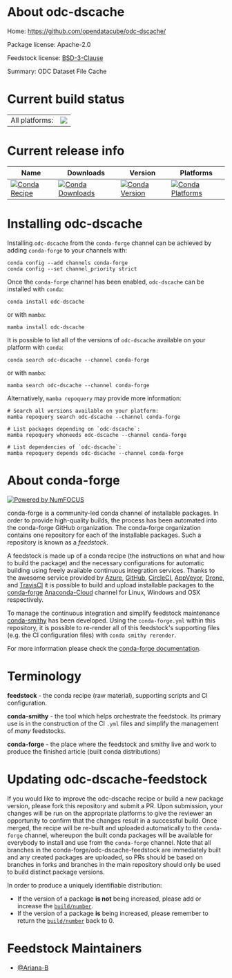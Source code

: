 About odc-dscache
=================

Home: https://github.com/opendatacube/odc-dscache/

Package license: Apache-2.0

Feedstock license: [BSD-3-Clause](https://github.com/conda-forge/odc-dscache-feedstock/blob/main/LICENSE.txt)

Summary: ODC Dataset File Cache

Current build status
====================


<table><tr><td>All platforms:</td>
    <td>
      <a href="https://dev.azure.com/conda-forge/feedstock-builds/_build/latest?definitionId=17754&branchName=main">
        <img src="https://dev.azure.com/conda-forge/feedstock-builds/_apis/build/status/odc-dscache-feedstock?branchName=main">
      </a>
    </td>
  </tr>
</table>

Current release info
====================

| Name | Downloads | Version | Platforms |
| --- | --- | --- | --- |
| [![Conda Recipe](https://img.shields.io/badge/recipe-odc--dscache-green.svg)](https://anaconda.org/conda-forge/odc-dscache) | [![Conda Downloads](https://img.shields.io/conda/dn/conda-forge/odc-dscache.svg)](https://anaconda.org/conda-forge/odc-dscache) | [![Conda Version](https://img.shields.io/conda/vn/conda-forge/odc-dscache.svg)](https://anaconda.org/conda-forge/odc-dscache) | [![Conda Platforms](https://img.shields.io/conda/pn/conda-forge/odc-dscache.svg)](https://anaconda.org/conda-forge/odc-dscache) |

Installing odc-dscache
======================

Installing `odc-dscache` from the `conda-forge` channel can be achieved by adding `conda-forge` to your channels with:

```
conda config --add channels conda-forge
conda config --set channel_priority strict
```

Once the `conda-forge` channel has been enabled, `odc-dscache` can be installed with `conda`:

```
conda install odc-dscache
```

or with `mamba`:

```
mamba install odc-dscache
```

It is possible to list all of the versions of `odc-dscache` available on your platform with `conda`:

```
conda search odc-dscache --channel conda-forge
```

or with `mamba`:

```
mamba search odc-dscache --channel conda-forge
```

Alternatively, `mamba repoquery` may provide more information:

```
# Search all versions available on your platform:
mamba repoquery search odc-dscache --channel conda-forge

# List packages depending on `odc-dscache`:
mamba repoquery whoneeds odc-dscache --channel conda-forge

# List dependencies of `odc-dscache`:
mamba repoquery depends odc-dscache --channel conda-forge
```


About conda-forge
=================

[![Powered by
NumFOCUS](https://img.shields.io/badge/powered%20by-NumFOCUS-orange.svg?style=flat&colorA=E1523D&colorB=007D8A)](https://numfocus.org)

conda-forge is a community-led conda channel of installable packages.
In order to provide high-quality builds, the process has been automated into the
conda-forge GitHub organization. The conda-forge organization contains one repository
for each of the installable packages. Such a repository is known as a *feedstock*.

A feedstock is made up of a conda recipe (the instructions on what and how to build
the package) and the necessary configurations for automatic building using freely
available continuous integration services. Thanks to the awesome service provided by
[Azure](https://azure.microsoft.com/en-us/services/devops/), [GitHub](https://github.com/),
[CircleCI](https://circleci.com/), [AppVeyor](https://www.appveyor.com/),
[Drone](https://cloud.drone.io/welcome), and [TravisCI](https://travis-ci.com/)
it is possible to build and upload installable packages to the
[conda-forge](https://anaconda.org/conda-forge) [Anaconda-Cloud](https://anaconda.org/)
channel for Linux, Windows and OSX respectively.

To manage the continuous integration and simplify feedstock maintenance
[conda-smithy](https://github.com/conda-forge/conda-smithy) has been developed.
Using the ``conda-forge.yml`` within this repository, it is possible to re-render all of
this feedstock's supporting files (e.g. the CI configuration files) with ``conda smithy rerender``.

For more information please check the [conda-forge documentation](https://conda-forge.org/docs/).

Terminology
===========

**feedstock** - the conda recipe (raw material), supporting scripts and CI configuration.

**conda-smithy** - the tool which helps orchestrate the feedstock.
                   Its primary use is in the construction of the CI ``.yml`` files
                   and simplify the management of *many* feedstocks.

**conda-forge** - the place where the feedstock and smithy live and work to
                  produce the finished article (built conda distributions)


Updating odc-dscache-feedstock
==============================

If you would like to improve the odc-dscache recipe or build a new
package version, please fork this repository and submit a PR. Upon submission,
your changes will be run on the appropriate platforms to give the reviewer an
opportunity to confirm that the changes result in a successful build. Once
merged, the recipe will be re-built and uploaded automatically to the
`conda-forge` channel, whereupon the built conda packages will be available for
everybody to install and use from the `conda-forge` channel.
Note that all branches in the conda-forge/odc-dscache-feedstock are
immediately built and any created packages are uploaded, so PRs should be based
on branches in forks and branches in the main repository should only be used to
build distinct package versions.

In order to produce a uniquely identifiable distribution:
 * If the version of a package **is not** being increased, please add or increase
   the [``build/number``](https://docs.conda.io/projects/conda-build/en/latest/resources/define-metadata.html#build-number-and-string).
 * If the version of a package **is** being increased, please remember to return
   the [``build/number``](https://docs.conda.io/projects/conda-build/en/latest/resources/define-metadata.html#build-number-and-string)
   back to 0.

Feedstock Maintainers
=====================

* [@Ariana-B](https://github.com/Ariana-B/)

